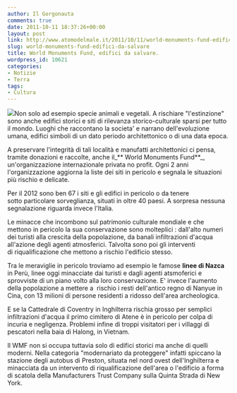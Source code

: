 ```yaml
---
author: Il Gorgonauta
comments: true
date: 2011-10-11 18:37:26+00:00
layout: post
link: http://www.atomodelmale.it/2011/10/11/world-monuments-fund-edifici-da-salvare/
slug: world-monuments-fund-edifici-da-salvare
title: World Monuments Fund, edifici da salvare.
wordpress_id: 10621
categories:
- Notizie
- Terra
tags:
- Cultura
---
```


[![](http://www.atomodelmale.it/wp-content/uploads/2011/10/linee-di-nazca-300x210.jpg)](http://www.atomodelmale.it/wp-content/uploads/2011/10/linee-di-nazca.jpg)Non solo ad esempio specie animali e vegetali. A rischiare "l'estinzione" sono anche edifici storici e siti di rilevanza storico-culturale sparsi per tutto il mondo. Luoghi che raccontano la societa' e narrano dell'evoluzione umana, edifici simboli di un dato periodo architettonico o di una data epoca.

A preservare l'integrità di tali località e manufatti architettonici ci pensa, tramite donazioni e raccolte, anche il_** World Monuments Fund**_, un'organizzazione internazionale privata no profit. Ogni 2 anni l'organizzazione aggiorna la liste dei siti in pericolo e segnala le situazioni più rischio e delicate.

Per il 2012 sono ben 67 i siti e gli edifici in pericolo o da tenere sotto particolare sorveglianza, situati in oltre 40 paesi. A sorpresa nessuna segnalazione riguarda invece l'Italia.

Le minacce che incombono sul patrimonio culturale mondiale e che mettono in pericolo la sua conservazione sono molteplici : dall'alto numeri dei turisti alla crescita della popolazione, da banali infiltrazioni d'acqua all'azione degli agenti atmosferici. Talvolta sono poi gli interventi di riqualificazione che mettono a rischio l'edificio stesso.


Tra le meraviglie in pericolo troviamo ad esempio le famose **linee di Nazca** in Perù, linee oggi minacciate dai turisti e dagli agenti atsmoferici e sprovviste di un piano volto alla loro conservazione. E' invece l'aumento della popolazione a mettere a  rischio i resti dell'antico regno di Nanyue in Cina, con 13 milioni di persone residenti a ridosso dell'area archeologica.

E se la Cattedrale di Coventry in Inghilterra rischia grosso per semplici infiltrazioni d'acqua il primo cimitero di Atene è in pericolo per colpa di incuria e negligenza. Problemi infine di troppi visitatori per i villaggi di pescatori nella baia di Halong, in Vietnam.

Il WMF non si occupa tuttavia solo di edifici storici ma anche di quelli moderni. Nella categoria "modernariato da proteggere" infatti spiccano la stazione degli autobus di Preston, situata nel nord ovest dell'Inghilterra e minacciata da un intervento di riqualificazione dell'area o l'edificio a forma di scatola della Manufacturers Trust Company sulla Quinta Strada di New York.
